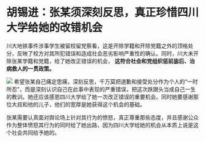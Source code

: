 

# 胡锡进：张某须深刻反思，真正珍惜四川大学给她的改错机会

川大地铁事件涉事学生被留校留党察看，这是开除学籍和开除党籍之外的顶格处分，反映了校方对其所犯错误和造成社会恶劣影响严重性的确认。同时，川大未开除张某学籍和党籍，给了她改正错误的机会，
**这符合社会和党组织惩前毖后、治病救人的一贯政策。**

![](https://inews.gtimg.com/om_bt/O_VyYwSW2q6rzfrv8gmzWdUbkKvwXhMiFKQjTGgH44gmcAA/1000)
希望张某自己痛定思痛，深刻反思，千万莫把道歉和接受处分作为个人的“一时所忍”，而是深刻认识自己在此事中表现的严重错误，把这次跌跟头当成自己一生的教训。她还应该感恩四川大学给了她一次改正错误的重要机会。同时她要感谢那位大叔和他的儿子，他们的宽厚是她获得这个机会的基础。

张某需要认真面对舆论场上针对其行为的愤怒，真正尊重那些态度，并且感谢公众作为整体愤怒其行为的同时给了她出路，因为四川大学给她的机会从本质上说是这个社会共同给予她的。

